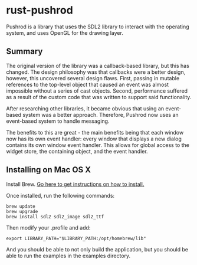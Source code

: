# rust-pushrod

Pushrod is a library that uses the SDL2 library to interact with the operating system, and uses
OpenGL for the drawing layer.

## Summary

The original version of the library was a callback-based library, but this has changed.  The design
philosophy was that callbacks were a better design, however, this uncovered several design flaws.  First,
passing in mutable references to the top-level object that caused an event was almost impossible without
a series of cast objects.  Second, performance suffered as a result of the custom code that was
written to support said functionality.

After researching other libraries, it became obvious that using an event-based system was a better
approach.  Therefore, Pushrod now uses an event-based system to handle messaging.

The benefits to this are great - the main benefits being that each window now has its own event handler:
every window that displays a new dialog contains its own window event handler.  This allows for global
access to the widget store, the containing object, and the event handler.

## Installing on Mac OS X

Install Brew.  [Go here to get instructions on how to install.](https://www.brew.sh)

Once installed, run the following commands:

```shell
brew update
brew upgrade
brew install sdl2 sdl2_image sdl2_ttf
```

Then modify your .profile and add:

```shell
export LIBRARY_PATH="$LIBRARY_PATH:/opt/homebrew/lib"
```

And you should be able to not only build the application, but you should be able to run the
examples in the examples directory.

